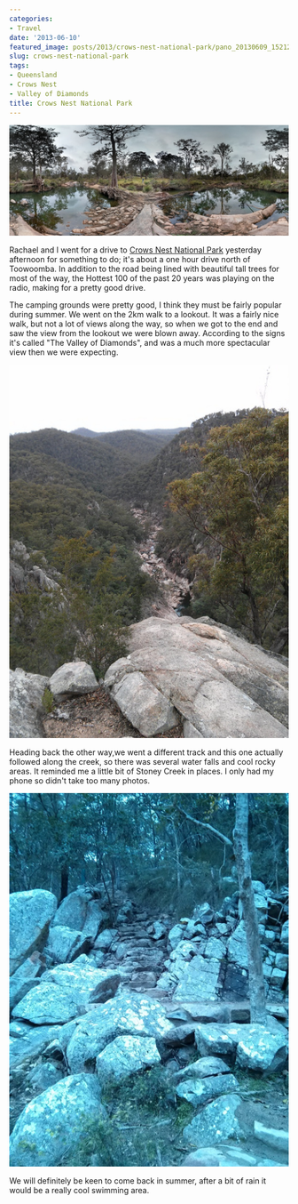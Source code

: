 ```yaml
---
categories:
- Travel
date: '2013-06-10'
featured_image: posts/2013/crows-nest-national-park/pano_20130609_152124.jpg
slug: crows-nest-national-park
tags:
- Queensland
- Crows Nest
- Valley of Diamonds
title: Crows Nest National Park
---
```


![Crows Nest](pano_20130609_152124.jpg)

Rachael and I went for a drive to [Crows Nest National Park](http://www.nprsr.qld.gov.au/parks/crows-nest/) yesterday afternoon for something to do; it's about a one hour drive north of Toowoomba. In addition to the road being lined with beautiful tall trees for most of the way, the Hottest 100 of the past 20 years was playing on the radio, making for a pretty good drive.

The camping grounds were pretty good, I think they must be fairly popular during summer. We went on the 2km walk to a lookout. It was a fairly nice walk, but not a lot of views along the way, so when we got to the end and saw the view from the lookout we were blown away. According to the signs it's called "The Valley of Diamonds", and was a much more spectacular view then we were expecting.

![valley_of_diamonds](valley_of_diamonds.jpg)

Heading back the other way,we went a different track and this one actually followed along the creek, so there was several water falls and cool rocky areas. It reminded me a little bit of Stoney Creek in places. I only had my phone so didn't take too many photos.

![water_hole](water_hole.jpg)

We will definitely be keen to come back in summer, after a bit of rain it would be a really cool swimming area.